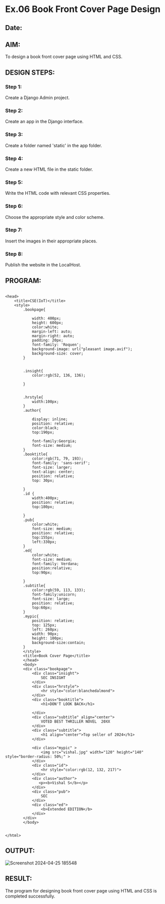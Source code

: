 # Ex.06 Book Front Cover Page Design
## Date:

## AIM:
To design a book front cover page using HTML and CSS.

## DESIGN STEPS:

### Step 1:
Create a Django Admin project.

### Step 2:
Create an app in the Django interface.

### Step 3:
Create a folder named 'static' in the app folder.

### Step 4:
Create a new HTML file in the static folder.

### Step 5:
Write the HTML code with relevant CSS properties.

### Step 6:
Choose the appropriate style and color scheme.

### Step 7:
Insert the images in their appropriate places.

### Step 8:
Publish the website in the LocalHost.

## PROGRAM:
```<html>

<head>
    <title>CSE(IoT)</title>
    <style>
        .bookpage{

            width: 400px;
            height: 600px;
            color:white;
            margin-left: auto;
            margin-right: auto;
            padding: 20px;
            font-family: 'Roquen';
            background-image: url("pleasant image.avif");
            background-size: cover;
        }
            
        
        .insight{
            color:rgb(52, 136, 136);
        
        }
        
        
        .hrstyle{
            width:100px;
        }
        .author{
        
            display: inline;
            position: relative;
            color:black;
            top:190px;
            
            font-family:Georgia;
            font-size: medium;
        }
        .booktitle{
            color:rgb(71, 79, 193);
            font-family: 'sans-serif';
            font-size: larger;
            text-align: center;
            position: relative;
            top: 30px;
        
        }
        .id {
            width:400px;
            position: relative;
            top:180px;
            
        }
        .pub{
            color:white;
            font-size: medium;
            position: relative;
            top:155px;
            left:330px;
        }
        .ed{
            color:white;
            font-size: medium;
            font-family: Verdana;
            position:relative;
            top:90px;
        
        }
        .subtitle{
            color:rgb(59, 113, 133);
            font-family:unicorn;
            font-size: large;
            position: relative;
            top:60px;
        }
        .mypic{
            position: relative;
            top: 125px;
            left: 260px;
            width: 90px;
            height: 100px;
            background-size:contain;
        }
        </style>
        <title>Book Cover Page</title>
        </head>
        <body>
        <div class="bookpage">
            <div class="insight">
                SEC INSIGHT 
            </div>
            <div class="hrstyle">
                <hr style="color:blanchedalmond">
            </div>
            <div class="booktitle">
                <h1>DON'T LOOK BACK</h1>
                
            </div>
            <div class="subtitle" align="center">
                VOTED BEST THRILLER NOVEL  20XX
            </div>
            <div class="subtitle">
                <h1 align="center">Top seller of 2024</h1>
            </div>

            <div class="mypic" >
                <img src="vishal.jpg" width="120" height="140" style="border-radius: 50%;" >
            </div>
            <div class="id">
                <hr style="color:rgb(12, 132, 217)">
            </div>
            <div class="author">
               <p><b>Vishal S</b></p>
            </div>
            <div class="pub">
                SEC
            </div>
            <div class="ed">
                <b>Extended EDITION</b>
            </div>
        </div>
        </body>
        

</html>
```

## OUTPUT:
![Screenshot 2024-04-25 185548](https://github.com/vishal23000591/cover/assets/147139719/4c81fba3-0620-4d12-ac4c-ae405cca7118)


## RESULT:
The program for designing book front cover page using HTML and CSS is completed successfully.
